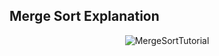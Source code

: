 ## Merge Sort Explanation

<div align="center"> 

![MergeSortTutorial](https://user-images.githubusercontent.com/95930055/222882502-b6927b44-406c-45db-91ba-d69a47cb388b.png)

</div>
